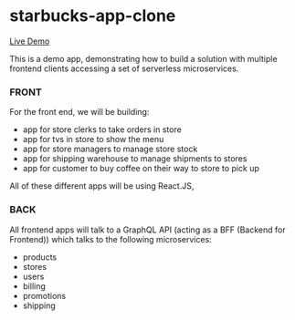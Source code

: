 # starbucks-app-clone

[Live Demo](http://tv.starbucksclone.garysjennings-dev.com/)

This is a demo app, demonstrating how to build a solution with multiple frontend clients accessing a set of serverless microservices.

### FRONT

For the front end, we will be building:

-   app for store clerks to take orders in store
-   app for tvs in store to show the menu
-   app for store managers to manage store stock
-   app for shipping warehouse to manage shipments to stores
-   app for customer to buy coffee on their way to store to pick up

All of these different apps will be using React.JS,

### BACK

All frontend apps will talk to a GraphQL API (acting as a BFF (Backend for Frontend)) which talks to the following microservices:

-   products
-   stores
-   users
-   billing
-   promotions
-   shipping
